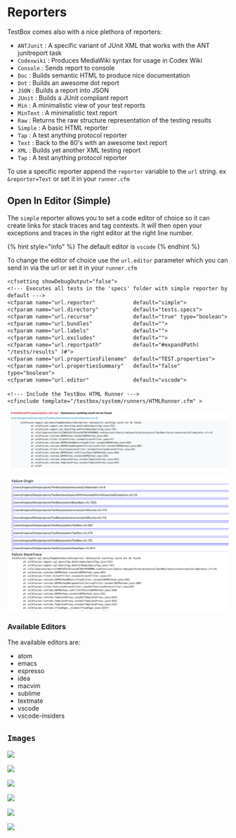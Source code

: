 # Reporters

TestBox comes also with a nice plethora of reporters:

* `ANTJunit` : A specific variant of JUnit XML that works with the ANT junitreport task
* `Codexwiki` : Produces MediaWiki syntax for usage in Codex Wiki
* `Console` : Sends report to console
* `Doc` : Builds semantic HTML to produce nice documentation
* `Dot` : Builds an awesome dot report
* `JSON` : Builds a report into JSON
* `JUnit` : Builds a JUnit compliant report
* `Min` : A minimalistic view of your test reports
* `MinText` : A minimalistic text report
* `Raw` : Returns the raw structure representation of the testing results
* `Simple` : A basic HTML reporter
* `Tap` : A test anything protocol reporter
* `Text` : Back to the 80's with an awesome text report
* `XML` : Builds yet another XML testing report
* `Tap` : A test anything protocol reporter

To use a specific reporter append the `reporter` variable to the `url` string. ex `&reporter=Text` or set it in your `runner.cfm`

## Open In Editor \(Simple\) 

The `simple` reporter allows you to set a code editor of choice so it can create links for stack traces and tag contexts.  It will then open your exceptions and traces in the right editor at the right line number.  

{% hint style="info" %}
The default editor is `vscode`
{% endhint %}

To change the editor of choice use the `url.editor` parameter which you can send in via the url or set it in your `runner.cfm`

```markup
<cfsetting showDebugOutput="false">
<!--- Executes all tests in the 'specs' folder with simple reporter by default --->
<cfparam name="url.reporter" 			default="simple">
<cfparam name="url.directory" 			default="tests.specs">
<cfparam name="url.recurse" 			default="true" type="boolean">
<cfparam name="url.bundles" 			default="">
<cfparam name="url.labels" 				default="">
<cfparam name="url.excludes" 			default="">
<cfparam name="url.reportpath" 			default="#expandPath( "/tests/results" )#">
<cfparam name="url.propertiesFilename" 	default="TEST.properties">
<cfparam name="url.propertiesSummary" 	default="false" type="boolean">
<cfparam name="url.editor" 				default="vscode">

<!--- Include the TestBox HTML Runner --->
<cfinclude template="/testbox/system/runners/HTMLRunner.cfm" >

```

![](../../.gitbook/assets/screen-shot-2021-05-24-at-5.25.20-pm.png)

![](../../.gitbook/assets/screen-shot-2021-05-24-at-5.25.29-pm.png)

### Available Editors

The available editors are:

* atom
* emacs
* espresso
* idea
* macvim
* sublime
* textmate
* vscode
* vscode-insiders

## `Images`

![](../../.gitbook/assets/testbox-sc-dots.png)

![](../../.gitbook/assets/testbox-sc-json.png)

![](../../.gitbook/assets/testbox-sc-junit.png)

![](../../.gitbook/assets/testbox-sc-simple.png)

![](../../.gitbook/assets/testbox-sc-text.png)

![](../../.gitbook/assets/testbox-sc-xml.png)

